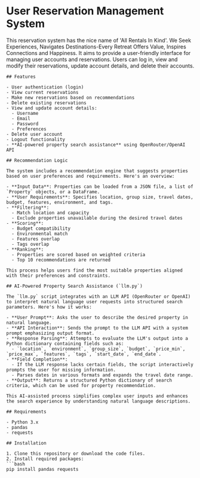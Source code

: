 # User Reservation Management System

This reservation system has the nice name of 'All Rentals In Kind'. We Seek Experiences,  Navigates Destinations-Every Retreat Offers Value, Inspires Connections and Happiness. It aims to provide a user-friendly interface for managing user accounts and reservations. Users can log in, view and modify their reservations, update account details, and delete their accounts.


```
## Features

- User authentication (login)
- View current reservations
- Make new reservations based on recommendations
- Delete existing reservations
- View and update account details:
  - Username
  - Email
  - Password
  - Preferences
- Delete user account
- Logout functionality
- **AI-powered property search assistance** using OpenRouter/OpenAI API
```

```
## Recommendation Logic

The system includes a recommendation engine that suggests properties based on user preferences and requirements. Here's an overview:

- **Input Data**: Properties can be loaded from a JSON file, a list of `Property` objects, or a DataFrame.
- **User Requirements**: Specifies location, group size, travel dates, budget, features, environment, and tags.
- **Filtering**:
  - Match location and capacity
  - Exclude properties unavailable during the desired travel dates
- **Scoring**:
  - Budget compatibility
  - Environmental match
  - Features overlap
  - Tags overlap
- **Ranking**:
  - Properties are scored based on weighted criteria
  - Top 10 recommendations are returned

This process helps users find the most suitable properties aligned with their preferences and constraints.
```

```
## AI-Powered Property Search Assistance (`llm.py`)

The `llm.py` script integrates with an LLM API (OpenRouter or OpenAI) to interpret natural language user requests into structured search parameters. Here's how it works:

- **User Prompt**: Asks the user to describe the desired property in natural language.
- **API Interaction**: Sends the prompt to the LLM API with a system prompt emphasizing output format.
- **Response Parsing**: Attempts to evaluate the LLM's output into a Python dictionary containing fields such as:
  - `location`, `environment`, `group_size`, `budget`, `price_min`, `price_max`, `features`, `tags`, `start_date`, `end_date`.
- **Field Completion**:
  - If the LLM response lacks certain fields, the script interactively prompts the user for missing information.
  - Parses dates in various formats and expands the travel date range.
- **Output**: Returns a structured Python dictionary of search criteria, which can be used for property recommendation.

This AI-assisted process simplifies complex user inputs and enhances the search experience by understanding natural language descriptions.

## Requirements

- Python 3.x
- pandas
- requests

## Installation

1. Clone this repository or download the code files.
2. Install required packages:
```bash
pip install pandas requests
```
